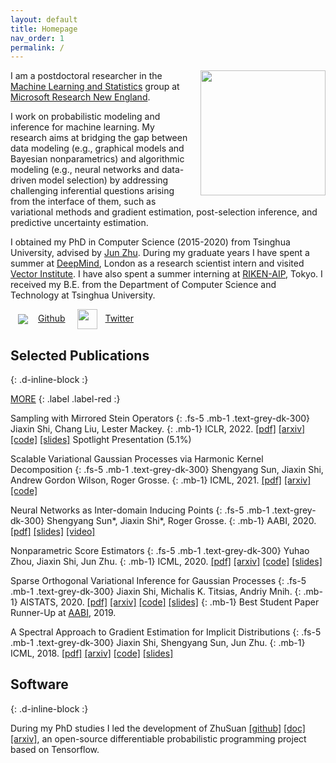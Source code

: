 ```yaml
---
layout: default
title: Homepage
nav_order: 1
permalink: /
---
```


<img style="width:200px;float:right;margin:0 0px 16px 16px" src="{{site.url}}/assets/images/jiaxin.jpg">

I am a postdoctoral researcher in the [Machine Learning and Statistics](https://www.microsoft.com/en-us/research/theme/machine-learning-statistics/) group at [Microsoft Research New England](https://www.microsoft.com/en-us/research/lab/microsoft-research-new-england/).

I work on probabilistic modeling and inference for machine learning. 
My research aims at bridging the gap between data modeling (e.g., graphical models and Bayesian nonparametrics) and algorithmic modeling (e.g., neural networks and data-driven model selection) by addressing challenging inferential questions arising from the interface of them, such as variational methods and gradient estimation, post-selection inference, and predictive uncertainty estimation. 
<!-- I have worked on topics including approximate inference, Gaussian processes, kernel/spectral methods, generative models, and Bayesian neural networks.  -->

I obtained my PhD in Computer Science (2015-2020) from Tsinghua University, advised by [Jun Zhu](http://ml.cs.tsinghua.edu.cn/~jun).
During my graduate years I have spent a summer at [DeepMind](https://deepmind.com/), London as a research scientist intern and visited [Vector Institute](https://vectorinstitute.ai/).
I have also spent a summer interning at [RIKEN-AIP](https://aip.riken.jp/), Tokyo. 
I received my B.E. from the Department of Computer Science and Technology at Tsinghua University. 
<!-- My CV can be downloaded from this link: [[pdf]](https://thjashin.github.io/docs/Curriculum_Vitae.pdf). -->

<a href="https://github.com/thjashin"><img style="vertical-align: middle; margin: 0 16px 0 12px" src="{{site.url}}/assets/images/github/GitHub-Mark-32px.png" >Github</a>
<a href="https://twitter.com/thjashin"><img style="width:32px; vertical-align: middle; margin: 0 12px 0 16px" src="{{site.url}}/assets/images/twitter/Twitter_Logo_Blue.png" >Twitter</a>

## Selected Publications
{: .d-inline-block :}

<a href="/publications.html" style="color:inherit;">MORE</a> 
{: .label .label-red :}
<!-- {: .fs-9 } -->

Sampling with Mirrored Stein Operators
{: .fs-5 .mb-1 .text-grey-dk-300}
Jiaxin Shi, Chang Liu, Lester Mackey.
{: .mb-1}
ICLR, 2022.
[[pdf]](https://arxiv.org/pdf/2106.12506.pdf)
[[arxiv]](https://arxiv.org/abs/2106.12506)
[[code]](https://github.com/thjashin/mirror-stein-samplers)
[[slides]](https://thjashin.github.io/talks/mirror-stein-samplers.pdf)
Spotlight Presentation (5.1%)

Scalable Variational Gaussian Processes via Harmonic Kernel Decomposition
{: .fs-5 .mb-1 .text-grey-dk-300}
Shengyang Sun, Jiaxin Shi, Andrew Gordon Wilson, Roger Grosse.
{: .mb-1}
ICML, 2021.
[[pdf]](https://arxiv.org/pdf/2106.05992)
[[arxiv]](https://arxiv.org/abs/2106.05992)
[[code]](https://github.com/ssydasheng/Harmonic-Kernel-Decomposition)

Neural Networks as Inter-domain Inducing Points
{: .fs-5 .mb-1 .text-grey-dk-300}
Shengyang Sun\*, Jiaxin Shi\*, Roger Grosse. 
{: .mb-1}
AABI, 2020.
[[pdf]](https://openreview.net/pdf?id=NgqYp7sAW6t)
[[slides]](http://thjashin.github.io/talks/nn-as-sparse-gp.pdf)
[[video]](https://www.youtube.com/watch?v=y29G0aRshy0&t=2s)

Nonparametric Score Estimators
{: .fs-5 .mb-1 .text-grey-dk-300}
Yuhao Zhou, Jiaxin Shi, Jun Zhu.
{: .mb-1}
ICML, 2020.
[[pdf]](https://arxiv.org/pdf/2005.10099)
[[arxiv]](https://arxiv.org/abs/2005.10099)
[[code]](https://github.com/miskcoo/kscore)
[[slides]](http://ml.cs.tsinghua.edu.cn/~yuhao/slides/nonparametric%20score%20estimators,%20icml2020.pdf)

Sparse Orthogonal Variational Inference for Gaussian Processes
{: .fs-5 .mb-1 .text-grey-dk-300}
Jiaxin Shi, Michalis K. Titsias, Andriy Mnih.
{: .mb-1}
AISTATS, 2020.
[[pdf]](https://arxiv.org/pdf/1910.10596)
[[arxiv]](https://arxiv.org/abs/1910.10596)
[[code]](https://github.com/thjashin/solvegp)
[[slides]](http://ml.cs.tsinghua.edu.cn/~jiaxin/talks/solvegp-aistats.pdf)
{: .mb-1}
Best Student Paper Runner-Up at [AABI](http://approximateinference.org/), 2019.

A Spectral Approach to Gradient Estimation for Implicit Distributions
{: .fs-5 .mb-1 .text-grey-dk-300}
Jiaxin Shi, Shengyang Sun, Jun Zhu.
{: .mb-1}
ICML, 2018. 
[[pdf]](https://arxiv.org/pdf/1806.02925.pdf)
[[arxiv]](https://arxiv.org/abs/1806.02925)
[[code]](https://github.com/thjashin/spectral-stein-grad)
[[slides]](http://ml.cs.tsinghua.edu.cn/~jiaxin/talks/ssge-icml-18.pdf)


## Software
{: .d-inline-block :}

During my PhD studies I led the development of ZhuSuan [[github]](https://github.com/thu-ml/zhusuan) [[doc]](https://zhusuan.readthedocs.io) [[arxiv]](https://arxiv.org/abs/1709.05870), 
an open-source differentiable probabilistic programming project based on Tensorflow. 

<!--
ZhuSuan: A Library for Bayesian Deep Learning
{: .fs-5 .mb-1 .text-grey-dk-300}
**Jiaxin Shi**, Jianfei Chen, Jun Zhu, Shengyang Sun, Yucen Luo, Yihong Gu, and Yuhao Zhou, 2017
{: .mb-1}

<img style=" width: 400px;margin: 0 0 0 0" src="{{site.url}}/assets/images/zhusuan.png">
ZhuSuan: A Library for Bayesian Deep Learning
{: .fs-6 .fw-300 }

[GitHub](https://github.com/thu-ml/zhusuan){: .btn .btn-primary .fs-5 .mb-4 .mb-md-0 .mr-2 } [Documentation](https://zhusuan.readthedocs.io){: .btn .fs-5 }
-->



<!-- ## Curriculum Vitae
{: .d-inline-block :} -->


